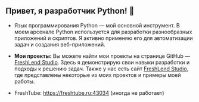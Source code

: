 ## Привет, я разработчик Python! 🐍

- Язык программирования Python — мой основной инструмент. В моем арсенале Python используется для разработки разнообразных приложений и скриптов. Я активно применяю его для автоматизации задач и создания веб-приложений.

- **Мои проекты:** Вы можете найти мои проекты на странице GitHub — [FreshLend Studio](https://github.com/FreshLend). Здесь я демонстрирую свои навыки разработки и подходы к решению задач. Также у нас есть сайт [FreshLend Studio](https://freshlend.github.io), где представлены некоторые из моих проектов и примеры моей работы.
- FreshTube: https://freshtube.ru:43034 (иногда не работает)
